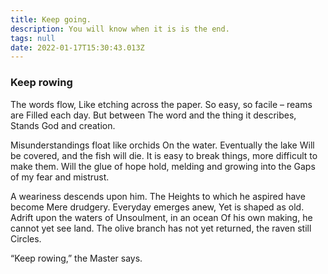 ```yaml
---
title: Keep going.
description: You will know when it is is the end.
tags: null
date: 2022-01-17T15:30:43.013Z
---
```


<div class="poem">

<h3>Keep rowing</h3>

The words flow,
Like etching across the paper.
So easy, so facile – reams are
Filled each day. But between
The word and the thing it describes,
Stands God and creation.

Misunderstandings float like orchids
On the water. Eventually the lake
Will be covered, and the fish will die.
It is easy to break things, more difficult to
make them.
Will the glue of hope hold,
melding and growing into the
Gaps of my fear and mistrust.

A weariness descends upon him. The
Heights to which he aspired have become
Mere drudgery. Everyday emerges anew,
Yet is shaped as old. Adrift upon the waters of
Unsoulment, in an ocean
Of his own making, he cannot yet see land.
The olive branch has not yet returned, the raven still
Circles.

“Keep rowing,” the Master says.

</div>
